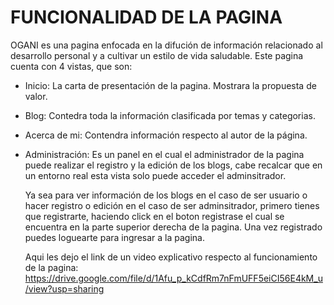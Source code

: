 # FUNCIONALIDAD DE LA PAGINA
OGANI es una pagina enfocada en la difución de información relacionado 
al desarrollo personal y a cultivar un estilo de vida saludable. 
Este pagina cuenta con 4 vistas, que son:

- Inicio: La carta de presentación de la pagina. Mostrara la propuesta 
  de valor.
- Blog: Contedra toda la información clasificada por temas y categorias.
- Acerca de mi: Contendra información respecto al autor de la página.
- Administración: Es un panel en el cual el administrador de la pagina
  puede realizar el registro y la edición de los blogs, cabe recalcar que
  en un entorno real esta vista solo puede acceder el adminsitrador.

  Ya sea para ver información de los blogs en el caso de ser usuario o hacer 
  registro o edición en el caso de ser adminsitrador, primero tienes que 
  registrarte, haciendo click en el boton registrase el cual se encuentra 
  en la parte superior derecha de la pagina. Una vez registrado puedes loguearte
  para ingresar a la pagina.

  Aqui les dejo el link de un video explicativo respecto al funcionamiento de 
  la pagina:
  https://drive.google.com/file/d/1Afu_p_kCdfRm7nFmUFF5eiCI56E4kM_u/view?usp=sharing
  